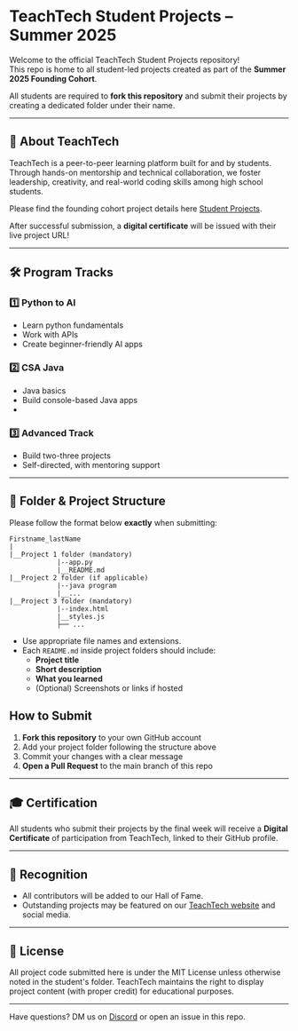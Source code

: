 # TeachTech Student Projects – Summer 2025

Welcome to the official TeachTech Student Projects repository!  
This repo is home to all student-led projects created as part of the **Summer 2025 Founding Cohort**.

All students are required to **fork this repository** and submit their projects by creating a dedicated folder under their name.

---

## 🎯 About TeachTech

TeachTech is a peer-to-peer learning platform built for and by students. Through hands-on mentorship and technical collaboration, we foster leadership, creativity, and real-world coding skills among high school students.

Please find the founding cohort project details here [Student Projects](https://github.com/teachtechdev/teachtech-founding-cohort-2025/blob/main/student-projects/StudentProjects.md).

After successful submission, a **digital certificate** will be issued with their live project URL!

---

## 🛠 Program Tracks

### 1️⃣ Python to AI
- Learn python fundamentals
- Work with APIs
- Create beginner-friendly AI apps

### 2️⃣ CSA Java
- Java basics
- Build console-based Java apps
- 
### 3️⃣ Advanced Track
- Build two-three projects
- Self-directed, with mentoring support
----
## 📁 Folder & Project Structure

Please follow the format below **exactly** when submitting:

```
Firstname_lastName
|
|__Project 1 folder (mandatory)
            |--app.py
            |__README.md
|__Project 2 folder (if applicable)
            |--java program
            |__...
|__Project 3 folder (mandatory)
            |--index.html
            |__styles.js
            ├── ...
```
- Use appropriate file names and extensions.
- Each `README.md` inside project folders should include:
  - **Project title**
  - **Short description**
  - **What you learned**
  - (Optional) Screenshots or links if hosted

## How to Submit
1. **Fork this repository** to your own GitHub account
2. Add your project folder following the structure above
3. Commit your changes with a clear message
4. **Open a Pull Request** to the main branch of this repo

---

## 🎓 Certification

All students who submit their projects by the final week will receive a **Digital Certificate** of participation from TeachTech, linked to their GitHub profile.

----

## 🌟 Recognition

- All contributors will be added to our Hall of Fame.
- Outstanding projects may be featured on our [TeachTech website](https://teachtech.dev) and social media.

---

## 📜 License

All project code submitted here is under the MIT License unless otherwise noted in the student's folder. TeachTech maintains the right to display project content (with proper credit) for educational purposes.

---

Have questions? DM us on [Discord](https://discord.com/invite/qP8tCYpxtj) or open an issue in this repo.

